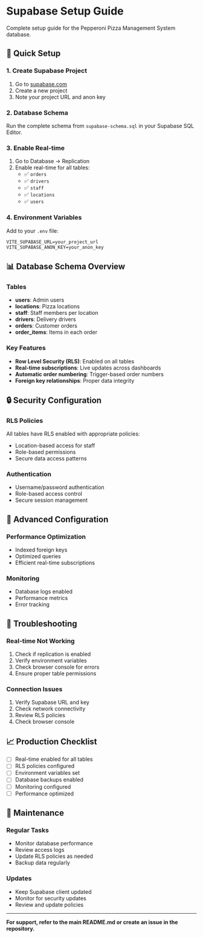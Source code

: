 # Supabase Setup Guide

Complete setup guide for the Pepperoni Pizza Management System database.

## 🚀 Quick Setup

### 1. Create Supabase Project
1. Go to [supabase.com](https://supabase.com)
2. Create a new project
3. Note your project URL and anon key

### 2. Database Schema
Run the complete schema from `supabase-schema.sql` in your Supabase SQL Editor.

### 3. Enable Real-time
1. Go to Database → Replication
2. Enable real-time for all tables:
   - ✅ `orders`
   - ✅ `drivers` 
   - ✅ `staff`
   - ✅ `locations`
   - ✅ `users`

### 4. Environment Variables
Add to your `.env` file:
```env
VITE_SUPABASE_URL=your_project_url
VITE_SUPABASE_ANON_KEY=your_anon_key
```

## 📊 Database Schema Overview

### Tables
- **users**: Admin users
- **locations**: Pizza locations
- **staff**: Staff members per location
- **drivers**: Delivery drivers
- **orders**: Customer orders
- **order_items**: Items in each order

### Key Features
- **Row Level Security (RLS)**: Enabled on all tables
- **Real-time subscriptions**: Live updates across dashboards
- **Automatic order numbering**: Trigger-based order numbers
- **Foreign key relationships**: Proper data integrity

## 🔒 Security Configuration

### RLS Policies
All tables have RLS enabled with appropriate policies:
- Location-based access for staff
- Role-based permissions
- Secure data access patterns

### Authentication
- Username/password authentication
- Role-based access control
- Secure session management

## 🔧 Advanced Configuration

### Performance Optimization
- Indexed foreign keys
- Optimized queries
- Efficient real-time subscriptions

### Monitoring
- Database logs enabled
- Performance metrics
- Error tracking

## 🚨 Troubleshooting

### Real-time Not Working
1. Check if replication is enabled
2. Verify environment variables
3. Check browser console for errors
4. Ensure proper table permissions

### Connection Issues
1. Verify Supabase URL and key
2. Check network connectivity
3. Review RLS policies
4. Check browser console

## 📈 Production Checklist

- [ ] Real-time enabled for all tables
- [ ] RLS policies configured
- [ ] Environment variables set
- [ ] Database backups enabled
- [ ] Monitoring configured
- [ ] Performance optimized

## 🔄 Maintenance

### Regular Tasks
- Monitor database performance
- Review access logs
- Update RLS policies as needed
- Backup data regularly

### Updates
- Keep Supabase client updated
- Monitor for security updates
- Review and update policies

---

**For support, refer to the main README.md or create an issue in the repository.** 